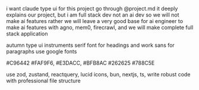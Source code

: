 i want claude type ui for this project 
go through @project.md it deeply explains our project, but i am full stack dev not an ai dev so we will not make ai features rather we will leave a very good base for ai engineer to make ai features with agno, mem0, firecrawl, and we will make complete full stack application


autumn type ui
instruments serif font for headings and work sans for paragraphs use google fonts

#C96442
#FAF9F6, #E3DACC, #BFB8AC
#262625
#788C5E


use zod, zustand, reactquery, lucid icons, bun, nextjs, ts, write robust code with professional file structure

